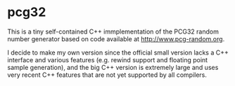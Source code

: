 # pcg32
This is a tiny self-contained C++ immplementation of the PCG32 random number generator based on code available at http://www.pcg-random.org.

I decide to make my own version since the official small version lacks a C++ interface and various features (e.g. rewind support and floating point sample generation), and the big C++ version is extremely large and uses very recent C++ features that are not yet supported by all compilers.
